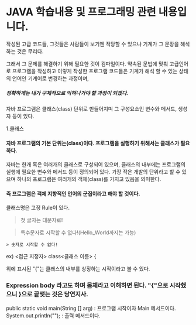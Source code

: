 JAVA 학습내용 및 프로그래밍 관련 내용입니다.
========================================
작성된 고급 코드들, 그것들은 사람들이 보기엔 적당할 수 있으나 기계가 그 문장을 해석하는 것은 무리다.

그래서 그 문제를 해결하기 위해 필요한 것이 컴파일이다.
약속된 문법에 맞춰 고급언어로 프로그램을 작성하고 이렇게 작성한 프로그램 코드들은 기계가 해석 할 수 있는 상태의 언어인 기계어로 번경하는 과정이며,

##### 정확하게는 내가 구체적으로 익혀나가야 할 과정이 되겠다.

자바 프로그램은 클래스(class) 단위로 만들어지며 그 구성요소인 변수와 메서드, 생성자 등이 있다.

1.클래스
#### 자바 프로그램의 기본 단위는(class)이다. 프로그램을 실행하기 위해서는 클래스가 필요하다.

자바는 한개 혹은 여러개의 클래스로 구성되어 있으며, 클래스의 내부에는 프로그램의 실행에 필요한 변수와 메서드 등이 정의되어 있다.
가장 작은 개발의 단위라고 할 수 있으며 하나의 프로그램은 여러개의 객체(class)를 가지고 있음을 의미한다.

#### 즉 프로그램은 객체 지향적인 언어의 군집이라고 해야 할 것이다.

클래스명은 고정 Rule이 있다. 

> 첫 글자는 대문자로!

  > 특수문자로 시작할 수 없다!(Hello_World까지는 가능)

    > 숫자로 시작할 수 없다!




ex)
<접근 지정자> class<클래스 이름> {

위에 표시된 "{"는 클래스의 내부를 상징하는 시작이라고 볼 수 있다. 
### Expression body 라고도 하며 몸체라고 이해하면 된다. "{"으로 시작했으니 }으로 끝맺는 것은 당연지사.


public static void main(String [] arg) : 프로그램 시작이자 Main 메서드이다.
System.out.println(""); : 출력 메서드이다.

